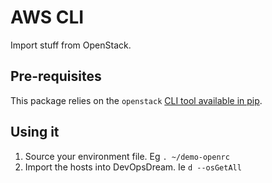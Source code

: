 # AWS CLI

Import stuff from OpenStack.

## Pre-requisites

This package relies on the `openstack` [CLI tool available in pip](https://docs.openstack.org/newton/user-guide/common/cli-install-openstack-command-line-clients.html).

## Using it

1. Source your environment file. Eg `. ~/demo-openrc`
2. Import the hosts into DevOpsDream. Ie `d --osGetAll`
